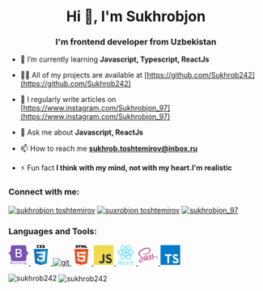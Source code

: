 <h1 align="center">Hi 👋, I'm Sukhrobjon</h1>
<h3 align="center">I'm frontend developer from Uzbekistan</h3>

- 🌱 I’m currently learning **Javascript, Typescript, ReactJs**

- 👨‍💻 All of my projects are available at [https://github.com/Sukhrob242](https://github.com/Sukhrob242)

- 📝 I regularly write articles on [https://www.instagram.com/Sukhrobjon_97](https://www.instagram.com/Sukhrobjon_97)

- 💬 Ask me about **Javascript, ReactJs**

- 📫 How to reach me **sukhrob.toshtemirov@inbox.ru**

- ⚡ Fun fact **I think with my mind, not with my heart.I'm realistic**

<h3 align="left">Connect with me:</h3>
<p align="left">
<a href="https://linkedin.com/in/sukhrobjon toshtemirov" target="blank"><img align="center" src="https://raw.githubusercontent.com/rahuldkjain/github-profile-readme-generator/master/src/images/icons/Social/linked-in-alt.svg" alt="sukhrobjon toshtemirov" height="30" width="40" /></a>
<a href="https://fb.com/suxrobjon toshtemirov" target="blank"><img align="center" src="https://raw.githubusercontent.com/rahuldkjain/github-profile-readme-generator/master/src/images/icons/Social/facebook.svg" alt="suxrobjon toshtemirov" height="30" width="40" /></a>
<a href="https://instagram.com/sukhrobjon_97" target="blank"><img align="center" src="https://raw.githubusercontent.com/rahuldkjain/github-profile-readme-generator/master/src/images/icons/Social/instagram.svg" alt="sukhrobjon_97" height="30" width="40" /></a>
</p>


<h3 align="left">Languages and Tools:</h3>
<p align="left"> <a href="https://getbootstrap.com" target="_blank" rel="noreferrer"> <img src="https://raw.githubusercontent.com/devicons/devicon/master/icons/bootstrap/bootstrap-plain-wordmark.svg" alt="bootstrap" width="40" height="40"/> </a> <a href="https://www.w3schools.com/css/" target="_blank" rel="noreferrer"> <img src="https://raw.githubusercontent.com/devicons/devicon/master/icons/css3/css3-original-wordmark.svg" alt="css3" width="40" height="40"/> </a> <a href="https://git-scm.com/" target="_blank" rel="noreferrer"> <img src="https://www.vectorlogo.zone/logos/git-scm/git-scm-icon.svg" alt="git" width="40" height="40"/> </a> <a href="https://www.w3.org/html/" target="_blank" rel="noreferrer"> <img src="https://raw.githubusercontent.com/devicons/devicon/master/icons/html5/html5-original-wordmark.svg" alt="html5" width="40" height="40"/> </a> <a href="https://developer.mozilla.org/en-US/docs/Web/JavaScript" target="_blank" rel="noreferrer"> <img src="https://raw.githubusercontent.com/devicons/devicon/master/icons/javascript/javascript-original.svg" alt="javascript" width="40" height="40"/> </a> <a href="https://reactjs.org/" target="_blank" rel="noreferrer"> <img src="https://raw.githubusercontent.com/devicons/devicon/master/icons/react/react-original-wordmark.svg" alt="react" width="40" height="40"/> </a> <a href="https://sass-lang.com" target="_blank" rel="noreferrer"> <img src="https://raw.githubusercontent.com/devicons/devicon/master/icons/sass/sass-original.svg" alt="sass" width="40" height="40"/> </a> <a href="https://www.typescriptlang.org/" target="_blank" rel="noreferrer"> <img src="https://raw.githubusercontent.com/devicons/devicon/master/icons/typescript/typescript-original.svg" alt="typescript" width="40" height="40"/> </a> </p>

<p><img align="left" src="https://github-readme-stats.vercel.app/api/top-langs?username=sukhrob242&show_icons=true&locale=en&layout=compact" alt="sukhrob242" /></p>

<p>&nbsp;<img align="center" src="https://github-readme-stats.vercel.app/api?username=sukhrob242&show_icons=true&locale=en" alt="sukhrob242" /></p>

